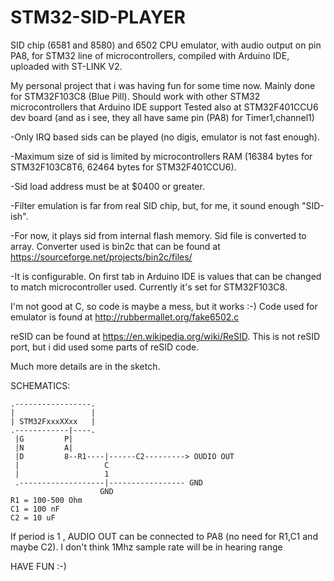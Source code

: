 # STM32-SID-PLAYER
SID chip (6581 and 8580) and 6502 CPU emulator, with audio output on pin PA8, for STM32 line of microcontrollers, compiled with Arduino IDE, uploaded with ST-LINK V2.

My personal project that i was having fun for some time now.
Mainly done for STM32F103C8 (Blue Pill). Should work with other STM32 microcontrollers that Arduino IDE support
Tested also at STM32F401CCU6 dev board (and as i see, they all have same pin (PA8) for Timer1,channel1)

-Only IRQ based sids can be played (no digis, emulator is not fast enough).     

-Maximum size of sid is limited by microcontrollers RAM (16384 bytes for STM32F103C8T6, 62464 bytes for STM32F401CCU6).    

-Sid load address must be at $0400 or greater.     

-Filter emulation is far from real SID chip, but, for me, it sound enough "SID-ish".     

-For now, it plays sid from internal flash memory. Sid file is converted to array.  Converter used is bin2c that can be found at https://sourceforge.net/projects/bin2c/files/  

-It is configurable. On first tab in Arduino IDE is values that can be changed to match microcontroller used.
Currently it's set for STM32F103C8.

I'm not good at C, so code is maybe a mess, but it works :-)
Code used for emulator is found at  http://rubbermallet.org/fake6502.c

reSID can be found at https://en.wikipedia.org/wiki/ReSID.
This is not reSID port, but i did used some parts of reSID code.

Much more details are in the sketch.



 SCHEMATICS:


    .-----------------.
    |                 |
    | STM32FxxxXXxx   |
    .------------|----.
     |G         P|
     |N         A|
     |D         8--R1----|------C2---------> OUDIO OUT
     |                   C
     |                   1
     .-------------------|----------------- GND
                        GND
    R1 = 100-500 Ohm
    C1 = 100 nF
    C2 = 10 uF
    
 If period is 1 , AUDIO OUT can be connected to PA8 (no need for R1,C1 and maybe C2). I don't think 1Mhz sample rate will be in hearing range
  
HAVE FUN :-)
  
  
